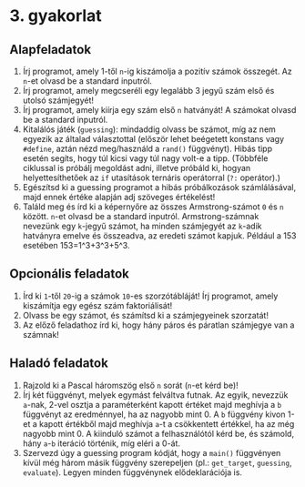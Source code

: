 # 3. gyakorlat

## Alapfeladatok

1. Írj programot, amely 1-től `n`-ig kiszámolja a pozitív számok összegét. Az `n`-et olvasd be a standard inputról.
1. Írj programot, amely megcseréli egy legalább 3 jegyű szám első és utolsó számjegyét!
1. Írj programot, amely kiírja egy szám első `n` hatványát! A számokat olvasd be a standard inputról.
1. Kitalálós játék (`guessing`): mindaddig olvass be számot, míg az nem egyezik az általad választottal (először lehet beégetett konstans vagy `#define`, aztán nézd meg/használd a `rand()` függvényt). Hibás tipp esetén segíts, hogy túl kicsi vagy túl nagy volt-e a tipp. (Többféle ciklussal is próbálj megoldást adni, illetve próbáld ki, hogyan helyettesíthetőek az `if` utasítások ternáris operátorral (`?:` operátor).)
1. Egészítsd ki a guessing programot a hibás próbálkozások számlálásával, majd ennek értéke alapján adj szöveges értékelést!
1. Találd meg és írd ki a képernyőre az összes Armstrong-számot `0` és `n` között. `n`-et olvasd be a standard inputról. Armstrong-számnak nevezünk egy `k`-jegyű számot, ha minden számjegyét az `k`-adik hatványra emelve és összeadva, az eredeti számot kapjuk. Például a 153 esetében 153=1^3+3^3+5^3.

## Opcionális feladatok

1. Írd ki `1`-től `20`-ig a számok `10`-es szorzótábláját!
Írj programot, amely kiszámítja egy egész szám faktoriálisát!
1. Olvass be egy számot, és számítsd ki a számjegyeinek szorzatát!
1. Az előző feladathoz írd ki, hogy hány páros és páratlan számjegye van a számnak!

## Haladó feladatok

1. Rajzold ki a Pascal háromszög első `n` sorát (`n`-et kérd be)!
1. Írj két függvényt, melyek egymást felváltva futnak. Az egyik, nevezzük `a`-nak, 2-vel osztja a paraméterként kapott értéket majd meghívja a `b` függvényt az eredménnyel, ha az nagyobb mint 0. A `b` függvény kivon 1-et a kapott értékből majd meghívja `a`-t a csökkentett értékkel, ha az még nagyobb mint 0. A kiinduló számot a felhasználótól kérd be, és számold, hány `a`-`b` iteráció történik, míg eléri a 0-át.
1. Szervezd úgy a guessing program kódját, hogy a `main()` függvényen kívül még három másik függvény szerepeljen (pl.: `get_target`, `guessing`, `evaluate`). Legyen minden függvénynek elődeklarációja is.
